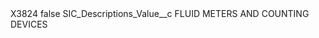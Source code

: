 <?xml version="1.0" encoding="UTF-8"?>
<CustomMetadata xmlns="http://soap.sforce.com/2006/04/metadata" xmlns:xsi="http://www.w3.org/2001/XMLSchema-instance" xmlns:xsd="http://www.w3.org/2001/XMLSchema">
    <label>X3824</label>
    <protected>false</protected>
    <values>
        <field>SIC_Descriptions_Value__c</field>
        <value xsi:type="xsd:string">FLUID METERS AND COUNTING DEVICES</value>
    </values>
</CustomMetadata>
